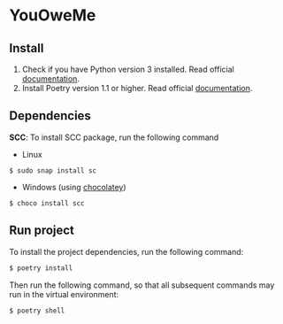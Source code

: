 # YouOweMe

## Install

1. Check if you have Python version 3 installed. Read official [documentation](https://www.python.org/downloads/).
2. Install Poetry version 1.1 or higher. Read official [documentation](https://python-poetry.org/docs/).

## Dependencies

**SCC**: To install SCC package, run the following command 
* Linux
```
$ sudo snap install sc
```
   * Windows (using [chocolatey](https://chocolatey.org/))
````
$ choco install scc
````
## Run project

To install the project dependencies, run the following command:

```bash
$ poetry install
```

Then run the following command, so that all subsequent commands may run in the virtual environment:

```bash
$ poetry shell
```
